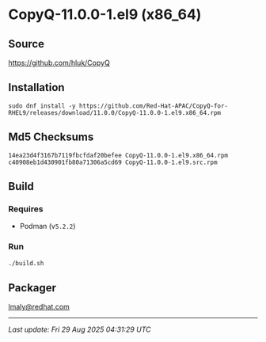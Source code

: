 # CopyQ-11.0.0-1.el9 (x86_64)

## Source

https://github.com/hluk/CopyQ

## Installation

`sudo dnf install -y https://github.com/Red-Hat-APAC/CopyQ-for-RHEL9/releases/download/11.0.0/CopyQ-11.0.0-1.el9.x86_64.rpm`

## Md5 Checksums

```text
14ea23d4f3167b7119fbcfdaf20befee CopyQ-11.0.0-1.el9.x86_64.rpm
c40908eb1d430901fb80a71306a5cd69 CopyQ-11.0.0-1.el9.src.rpm
```

## Build

### Requires
* Podman (v`5.2.2`)

### Run

```bash
./build.sh
```

## Packager

lmaly@redhat.com

---

_Last update: Fri 29 Aug 2025 04:31:29 UTC_
